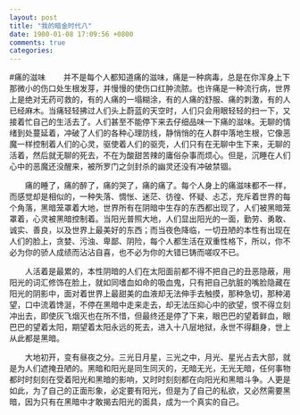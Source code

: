```yaml
---
layout: post
title: "我的暗金时代八"
date: 1900-01-08 17:09:56 +0800
comments: true
categories: 
---
```

#痛的滋味 
　　并不是每个人都知道痛的滋味，痛是一种病毒，总是在你浑身上下那微小的伤口处生根发芽，并慢慢的使伤口红肿流脓。也许痛是一种流行病，世界上是绝对无药可救的，有的人痛的一塌糊涂，有的人痛的舒服、痛的刺激，有的人已经麻木。当痛轻轻拂过人们头上蔚蓝的天空时，人们只会用眼轻轻的扫一下，又接着忙自己的生活去了。人们甚至不能停下来去仔细品味一下痛的滋味。无聊的情绪到处蔓延着，冲破了人们的各种心理防线，静悄悄的在人群中落地生根，它像恶魔一样控制着人们的心灵，驱使着人们的驱壳，人们只有在无聊中生下来，无聊的活着，然后就无聊的死去，不在为酸甜苦辣的庸俗杂事而烦心。但是，沉睡在人们心中的恶魔还没醒来，被所罗门之剑封杀的幽灵还没有冲破禁锢。 

　　痛的睡了，痛的醉了，痛的哭了，痛的痛了。每个人身上的痛滋味都不一样，而感觉却是相似的，一种失落、惆怅、迷茫、彷徨、怀疑、忐忑，充斥着世界的每个角落，黑暗笼罩着大地，世界所有在阴暗中生存的东西都出现了，人们被黑暗笼罩着，心灵被黑暗控制着。当阳光普照大地，人们显出阳光的一面，勤劳、勇敢、诚实、善良，以及世界上最美好的东西；而当夜色降临，一切丑陋的本性有出现在人们的脸上，贪婪、污浊、卑鄙、阴险，每个人都生活在双重性格下，所以，你不必为你的骄人成绩而沾沾自喜，也不必为你的大错已铸而嗟叹不已。 

　　人活着是最累的，本性阴暗的人们在太阳面前都不得不把自己的丑恶隐蔽，用阳光的词汇修饰在脸上，就如同嗜血如命的吸血鬼，只有把自己肮脏的嘴脸隐藏在阳光的阴影中，面对着世界上最甜美的血液却无法伸手去触摸，那种急切，那种渴望，口中流着馋涎，不停在黑暗中走来走去，却无法压抑心中的欲望，恨不得立刻冲出去，即使灰飞烟灭也在所不惜，但最终还是停了下来，眼巴巴的望着鲜血，眼巴巴的望着太阳，期望着太阳永远的死去，进入十八层地狱，永世不得翻身，世上从此都是黑暗。 

　　大地初开，变有昼夜之分。三光日月星，三光之中，月光、星光占去大部，就是为人们遮掩丑陋的。黑暗和阳光是同生同灭的，无暗无光，无光无暗，任何事物都时时刻刻在受着阳光和黑暗的影响，又时时刻刻都在向阳光和黑暗斗争。人更是如此，为了自己的正面形象，必定要有阳光，但是为了自己的私欲，又必然需要黑暗，因为只有在黑暗中才敢揭去阳光的面具，成为一个真实的自己。